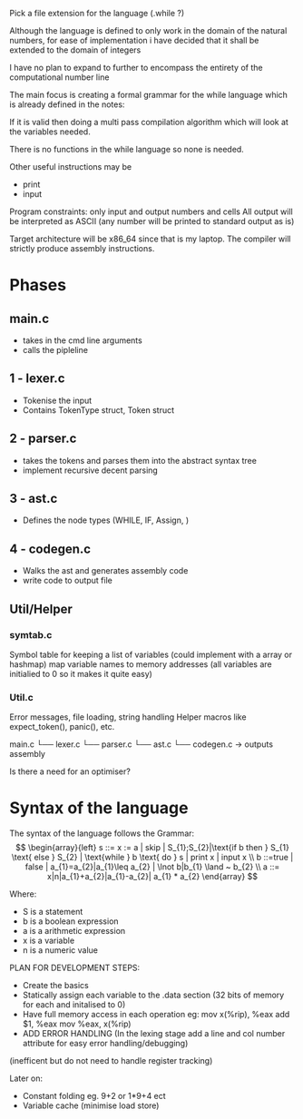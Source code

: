 Pick a file extension for the language (.while ?)

Although the language is defined to only work in the domain of the natural numbers, for ease of implementation i have decided that it shall be extended to the domain of integers

I have no plan to expand to further to encompass the entirety of the computational number line

The main focus is creating a formal grammar for the while language which is already defined in the notes:

If it is valid then doing a multi pass compilation algorithm which will look at the variables needed.

There is no functions in the while language so none is needed.

Other useful instructions may be

- print
- input

Program constraints: only input and output numbers and cells
All output will be interpreted as ASCII (any number will be printed to standard output as is)

Target architecture will be x86_64 since that is my laptop.
The compiler will strictly produce assembly instructions.

# Phases

## main.c

- takes in the cmd line arguments
- calls the pipleline

## 1 - lexer.c

- Tokenise the input
- Contains TokenType struct, Token struct

## 2 - parser.c

- takes the tokens and parses them into the abstract syntax tree
- implement recursive decent parsing

## 3 - ast.c

- Defines the node types (WHILE, IF, Assign, )

## 4 - codegen.c

- Walks the ast and generates assembly code
- write code to output file

## Util/Helper

### symtab.c

Symbol table for keeping a list of variables (could implement with a array or hashmap)
map variable names to memory addresses (all variables are initialied to 0 so it makes it quite easy)

### Util.c

Error messages, file loading, string handling
Helper macros like expect_token(), panic(), etc.

main.c
 └── lexer.c
       └── parser.c
             └── ast.c
                   └── codegen.c → outputs assembly

Is there a need for an optimiser?

# Syntax of the language

The syntax of the language follows the Grammar:
$$
\begin{array}{left}
s ::= x := a | skip | S_{1};S_{2}|\text{if b then } S_{1} \text{ else } S_{2} | \text{while } b \text{ do } s | print x | input x \\
b ::=true | false | a_{1}=a_{2}|a_{1}\leq a_{2} | \lnot b|b_{1} \land ~  b_{2} \\
a ::= x|n|a_{1}+a_{2}|a_{1}-a_{2}| a_{1} * a_{2}
\end{array}
$$

Where:

- S is a statement
- b is a boolean expression
- a is a arithmetic expression
- x is a variable
- n is a numeric value

PLAN FOR DEVELOPMENT STEPS:

- Create the basics
- Statically assign each variable to the .data section (32 bits of memory for each and initalised to 0)
- Have full memory access in each operation eg:
mov x(%rip), %eax
add $1, %eax
mov %eax, x(%rip)
- ADD ERROR HANDLING (In the lexing stage add a line and col number attribute for easy error handling/debugging)

(inefficent but do not need to handle register tracking)

Later on:

- Constant folding eg. 9+2 or 1*9+4 ect
- Variable cache (minimise load store)
